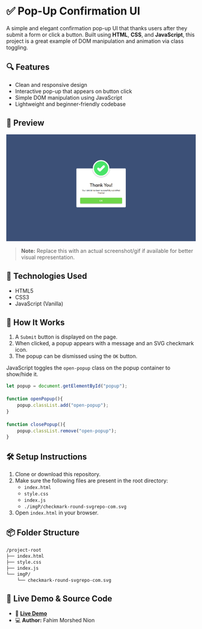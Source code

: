 # ✅ Pop-Up Confirmation UI

A simple and elegant confirmation pop-up UI that thanks users after they submit a form or click a button. Built using **HTML**, **CSS**, and **JavaScript**, this project is a great example of DOM manipulation and animation via class toggling.

## 🔍 Features

- Clean and responsive design  
- Interactive pop-up that appears on button click  
- Simple DOM manipulation using JavaScript  
- Lightweight and beginner-friendly codebase

## 📸 Preview

![Popup Preview](./imgP/Screenshot%202025-06-19%20013231.png)

> **Note:** Replace this with an actual screenshot/gif if available for better visual representation.

## 🧩 Technologies Used

- HTML5  
- CSS3  
- JavaScript (Vanilla)

## 🚀 How It Works

1. A `Submit` button is displayed on the page.
2. When clicked, a popup appears with a message and an SVG checkmark icon.
3. The popup can be dismissed using the `OK` button.

JavaScript toggles the `open-popup` class on the popup container to show/hide it.

```javascript
let popup = document.getElementById("popup");

function openPopup(){
    popup.classList.add("open-popup");
}

function closePopup(){
    popup.classList.remove("open-popup");
}
```

## 🛠️ Setup Instructions

1. Clone or download this repository.
2. Make sure the following files are present in the root directory:
   - `index.html`
   - `style.css`
   - `index.js`
   - `./imgP/checkmark-round-svgrepo-com.svg`
3. Open `index.html` in your browser.

## 📦 Folder Structure

```
/project-root
├── index.html
├── style.css
├── index.js
└── imgP/
    └── checkmark-round-svgrepo-com.svg
```


## 📁 Live Demo & Source Code

- 🔗 [**Live Demo**](https://simple-popup1001.netlify.app/)
- 💻 **Author:** Fahim Morshed Nion
